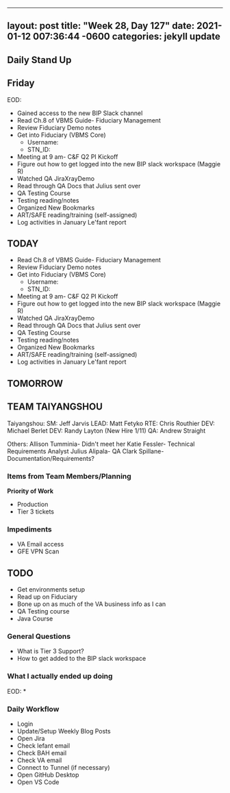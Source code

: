 
---
layout: post
title:  "Week 28, Day 127"
date:   2021-01-12 007:36:44 -0600
categories: jekyll update
---

## Daily Stand Up
## Friday
EOD:
* Gained access to the new BIP Slack channel
* Read Ch.8 of VBMS Guide- Fiduciary Management
* Review Fiduciary Demo notes
* Get into Fiduciary (VBMS Core)
  * Username: 
  * STN_ID:
* Meeting at 9 am- C&F Q2 PI Kickoff
* Figure out how to get logged into the new BIP slack workspace (Maggie R)
* Watched QA JiraXrayDemo 
* Read through QA Docs that Julius sent over
* QA Testing Course
* Testing reading/notes
* Organized New Bookmarks
* ART/SAFE reading/training (self-assigned)
* Log activities in January Le'fant report
## TODAY
* Read Ch.8 of VBMS Guide- Fiduciary Management
* Review Fiduciary Demo notes
* Get into Fiduciary (VBMS Core)
  * Username: 
  * STN_ID:
* Meeting at 9 am- C&F Q2 PI Kickoff
* Figure out how to get logged into the new BIP slack workspace (Maggie R)
* Watched QA JiraXrayDemo 
* Read through QA Docs that Julius sent over
* QA Testing Course
* Testing reading/notes
* Organized New Bookmarks
* ART/SAFE reading/training (self-assigned)
* Log activities in January Le'fant report

## TOMORROW
## TEAM TAIYANGSHOU
Taiyangshou:
SM:       Jeff Jarvis
LEAD:     Matt Fetyko
RTE:      Chris Routhier
DEV:      Michael Berlet
DEV:      Randy Layton (New Hire 1/11)
QA:       Andrew Straight

Others:
Allison Tumminia- Didn't meet her
Katie Fessler- Technical Requirements Analyst
Julius Alipala- QA
Clark Spillane- Documentation/Requirements?

### Items from Team Members/Planning
**Priority of Work**
* Production
* Tier 3 tickets
### Impediments
* VA Email access
* GFE VPN Scan
## TODO
* Get environments setup
* Read up on Fiduciary
* Bone up on as much of the VA business info as I can
* QA Testing course
* Java Course
### General Questions  
  * What is Tier 3 Support?
  * How to get added to the BIP slack workspace
### What I actually ended up doing
EOD:
* 
### Daily Workflow
* Login
* Update/Setup Weekly Blog Posts
* Open Jira
* Check lefant email
* Check BAH email
* Check VA email
* Connect to Tunnel (if necessary)
* Open GitHub Desktop
* Open VS Code